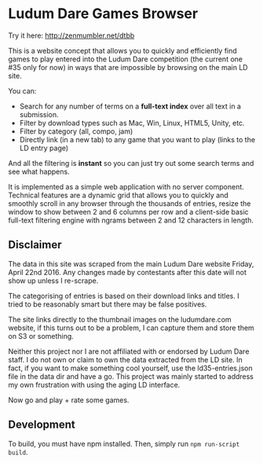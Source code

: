 Ludum Dare Games Browser
========================

Try it here: http://zenmumbler.net/dtbb

This is a website concept that allows you to quickly and efficiently find games to
play entered into the Ludum Dare competition (the current one #35 only for now) in ways
that are impossible by browsing on the main LD site.

You can:

* Search for any number of terms on a __full-text index__ over all text in a submission.
* Filter by download types such as Mac, Win, Linux, HTML5, Unity, etc.
* Filter by category (all, compo, jam)
* Directly link (in a new tab) to any game that you want to play (links to the LD entry page)

And all the filtering is __instant__ so you can just try out some search terms and see what
happens.

It is implemented as a simple web application with no server component.<br>
Technical features are a dynamic grid that allows you to quickly and smoothly scroll in any
browser through the thousands of entries, resize the window to show between 2 and 6
columns per row and a client-side basic full-text filtering engine with ngrams between
2 and 12 characters in length.

Disclaimer
----------

The data in this site was scraped from the main Ludum Dare website Friday, April 22nd 2016.
Any changes made by contestants after this date will not show up unless I re-scrape.

The categorising of entries is based on their download links and titles. I tried to be
reasonably smart but there may be false positives.

The site links directly to the thumbnail images on the ludumdare.com website, if this turns
out to be a problem, I can capture them and store them on S3 or something.

Neither this project nor I are not affiliated with or endorsed by Ludum Dare staff. I do
not own or claim to own the data extracted from the LD site. In fact, if you want to make
something cool yourself, use the ld35-entries.json file in the data dir and have a go.
This project was mainly started to address my own frustration with using the aging LD interface.

Now go and play + rate some games.

Development
-----------

To build, you must have npm installed. Then, simply run `npm run-script build`.
